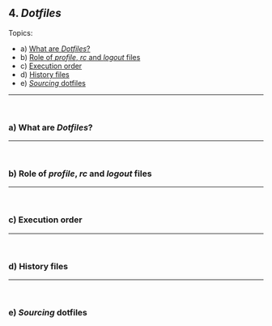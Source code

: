 ## 4. *Dotfiles*

Topics:
- a) [What are *Dotfiles*?](#a-what-are-dotfiles)
- b) [Role of *profile*, *rc* and *logout* files](#b-role-of-profile-rc-and-logout-files)
- c) [Execution order](#c-execution-order)
- d) [History files](#d-history-files)
- e) [*Sourcing* dotfiles](#e-sourcing-dotfiles)


---
&nbsp;
### a) What are *Dotfiles*?


---
&nbsp;
### b) Role of *profile*, *rc* and *logout* files


---
&nbsp;
### c) Execution order


---
&nbsp;
### d) History files


---
&nbsp;
### e) *Sourcing* dotfiles


